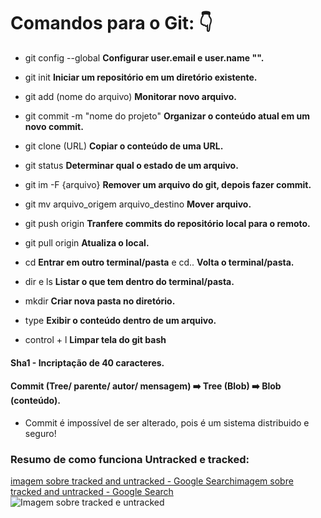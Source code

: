 # Comandos para o Git: :point_down:

- git config --global  **Configurar user.email e user.name "".**

- git init **Iniciar um repositório em um diretório existente.**

- git add (nome do arquivo) **Monitorar novo arquivo.**

- git commit -m "nome do projeto" **Organizar o conteúdo atual em um novo commit.**

- git clone (URL) **Copiar o conteúdo de uma URL.**

- git status **Determinar qual o estado de um arquivo.**

- git im -F {arquivo} **Remover um arquivo do git, depois fazer commit.**

- git mv arquivo_origem arquivo_destino **Mover arquivo.**

- git push origin **Tranfere commits do repositório local para o remoto.**

- git pull origin **Atualiza o local.**

- cd **Entrar em outro terminal/pasta** e cd.. **Volta o terminal/pasta.**

- dir e ls **Listar o que tem dentro do terminal/pasta.**

- mkdir **Criar nova pasta no diretório.**

- type **Exibir o conteúdo dentro de um arquivo.**

- control + l **Limpar tela do git bash**

#### Sha1 - Incriptação de 40 caracteres.

#### Commit (Tree/ parente/ autor/ mensagem) :arrow_right: Tree (Blob) :arrow_right: Blob (conteúdo).

- Commit é impossível de ser alterado, pois é um sistema distribuido e seguro!

### Resumo de como funciona Untracked e tracked:

[imagem sobre tracked and untracked - Google Search](https://www.google.com/search?q=imagem+sobre+tracked+and+untracked&sxsrf=ALiCzsYBDPp2Z-VF4Uvshe27es1O84kdng:1666408574787&source=lnms&tbm=isch&sa=X&ved=2ahUKEwiujZrZ7_L6AhVBQ7gEHRkTC8IQ_AUoAnoECAIQBA&biw=1366&bih=625&dpr=1#imgrc=XJpRtwdu0srZiM)[imagem sobre tracked and untracked - Google Search](https://www.google.com/search?q=imagem+sobre+tracked+and+untracked&sxsrf=ALiCzsYBDPp2Z-VF4Uvshe27es1O84kdng:1666408574787&source=lnms&tbm=isch&sa=X&ved=2ahUKEwiujZrZ7_L6AhVBQ7gEHRkTC8IQ_AUoAnoECAIQBA&biw=1366&bih=625&dpr=1#imgrc=XJpRtwdu0srZiM)![Imagem sobre tracked e untracked]()
